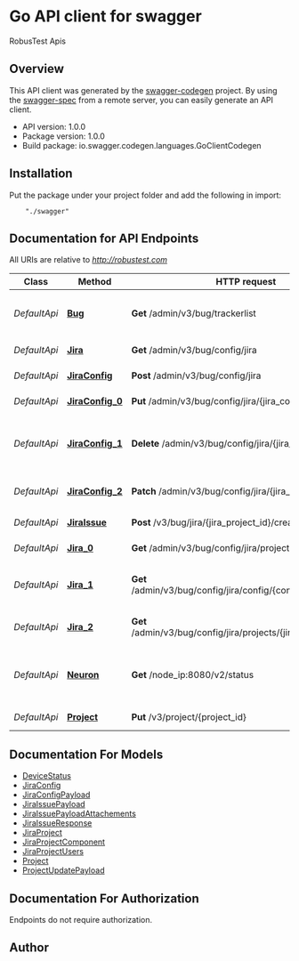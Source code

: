 # Go API client for swagger

RobusTest Apis

## Overview
This API client was generated by the [swagger-codegen](https://github.com/swagger-api/swagger-codegen) project.  By using the [swagger-spec](https://github.com/swagger-api/swagger-spec) from a remote server, you can easily generate an API client.

- API version: 1.0.0
- Package version: 1.0.0
- Build package: io.swagger.codegen.languages.GoClientCodegen

## Installation
Put the package under your project folder and add the following in import:
```
    "./swagger"
```

## Documentation for API Endpoints

All URIs are relative to *http://robustest.com*

Class | Method | HTTP request | Description
------------ | ------------- | ------------- | -------------
*DefaultApi* | [**Bug**](docs/DefaultApi.md#bug) | **Get** /admin/v3/bug/trackerlist | get list for all supported bug trakers
*DefaultApi* | [**Jira**](docs/DefaultApi.md#jira) | **Get** /admin/v3/bug/config/jira | get all jira config
*DefaultApi* | [**JiraConfig**](docs/DefaultApi.md#jiraconfig) | **Post** /admin/v3/bug/config/jira | create a jira config
*DefaultApi* | [**JiraConfig_0**](docs/DefaultApi.md#jiraconfig_0) | **Put** /admin/v3/bug/config/jira/{jira_config_id} | update a jira config
*DefaultApi* | [**JiraConfig_1**](docs/DefaultApi.md#jiraconfig_1) | **Delete** /admin/v3/bug/config/jira/{jira_config_id} | delete jira config and all associated jira project
*DefaultApi* | [**JiraConfig_2**](docs/DefaultApi.md#jiraconfig_2) | **Patch** /admin/v3/bug/config/jira/{jira_config_id} | update all projects for a jira config
*DefaultApi* | [**JiraIssue**](docs/DefaultApi.md#jiraissue) | **Post** /v3/bug/jira/{jira_project_id}/create | create a jira issue
*DefaultApi* | [**Jira_0**](docs/DefaultApi.md#jira_0) | **Get** /admin/v3/bug/config/jira/projects | get all jira project
*DefaultApi* | [**Jira_1**](docs/DefaultApi.md#jira_1) | **Get** /admin/v3/bug/config/jira/config/{congfig_id}/projects | get all jira project for given config
*DefaultApi* | [**Jira_2**](docs/DefaultApi.md#jira_2) | **Get** /admin/v3/bug/config/jira/projects/{jira_project_id} | get a jira project  details
*DefaultApi* | [**Neuron**](docs/DefaultApi.md#neuron) | **Get** /node_ip:8080/v2/status | get devices status, in progress, allready added
*DefaultApi* | [**Project**](docs/DefaultApi.md#project) | **Put** /v3/project/{project_id} | Update Project


## Documentation For Models

 - [DeviceStatus](docs/DeviceStatus.md)
 - [JiraConfig](docs/JiraConfig.md)
 - [JiraConfigPayload](docs/JiraConfigPayload.md)
 - [JiraIssuePayload](docs/JiraIssuePayload.md)
 - [JiraIssuePayloadAttachements](docs/JiraIssuePayloadAttachements.md)
 - [JiraIssueResponse](docs/JiraIssueResponse.md)
 - [JiraProject](docs/JiraProject.md)
 - [JiraProjectComponent](docs/JiraProjectComponent.md)
 - [JiraProjectUsers](docs/JiraProjectUsers.md)
 - [Project](docs/Project.md)
 - [ProjectUpdatePayload](docs/ProjectUpdatePayload.md)


## Documentation For Authorization
 Endpoints do not require authorization.


## Author



